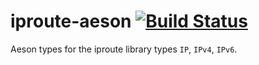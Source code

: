 # iproute-aeson [![Build Status](https://travis-ci.org/oldmanmike/iproute-aeson.svg)](https://travis-ci.org/oldmanmike/iproute-aeson)

Aeson types for the iproute library types `IP`, `IPv4`, `IPv6`.
